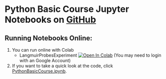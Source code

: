 # Python Basic Course Jupyter Notebooks on [GitHub](https://github.com/bernardocarvalho/python-basics)

## Running Notebooks Online:
1. You can run online with Colab
    * LangmuirProbesExperiment [![Open In Colab](https://colab.research.google.com/assets/colab-badge.svg)](https://colab.research.google.com/github/bernardocarvalho/python-basics/blob/main/PlasmaSurf/LangmuirProbesExperiment.ipynb) (You may need to login with an Google Account)
2. If you want to take a quick look at the code, click [PythonBasicCourse.ipynb](https://github.com/bernardocarvalho/python-basics/blob/main/PlasmaSurf/LangmuirProbesExperiment.ipynb).
